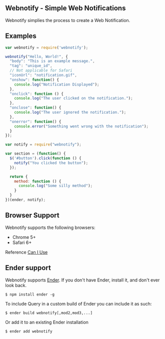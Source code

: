 Webnotify - Simple Web Notifications
-----
Webnotify simplies the process to create a Web Notification.

Examples
-------

``` js
var webnotify = require('webnotify');

webnotify("Hello, World!", {
  "body": "This is an example message.",
  "tag": "unique_id",
  // Not applicable for Safari
  "iconUrl": "notification.gif",
  "onshow": function() {
    console.log("Notification Displayed");
  },
  "onclick": function () {
    console.log("The user clicked on the notification.");
  },
  "onclose": function() {
    console.log("The user ignored the notification.");
  },
  "onerror": function() {
    console.error("Something went wrong with the notification");
  }
});
```

``` js
var notify = require("webnotify");

var section = (function() {
  $('#button').click(function () {
    notify("You clicked the button");
  });

  return {
    method: function () {
      console.log("Some silly method");
    }
  }
})(ender, notify);
```

Browser Support
---------------
Webnotify supports the following browsers:

  - Chrome 5+
  - Safari 6+

Reference [Can I Use](http://caniuse.com/notifications)

Ender support
-------------
Webnotify supports [Ender](http://ender.no.de). If you don't have Ender, install it, and don't ever look back.

    $ npm install ender -g

To include Query in a custom build of Ender you can include it as such:

    $ ender build webnotify[,mod2,mod3,...]

Or add it to an existing Ender installation

    $ ender add webnotify
